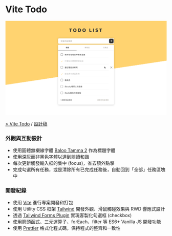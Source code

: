 # Vite Todo

[![Photo](https://raw.githubusercontent.com/rayc2045/vite-todo/master/src/demo.png)](https://vite-todo.netlify.app/)

[> Vite Todo](https://vite-todo.netlify.app/) / [設計稿](https://hexschool.github.io/js-todo/)

### 外觀與互動設計
- 使用圓體無襯線字體 [Baloo Tamma 2](https://fonts.google.com/specimen/Baloo+Tamma+2) 作為標題字體
- 使用深灰而非黑色字體以達到閱讀和諧
- 每次更新觸發輸入框的集中 (focus)，省去額外點擊
- 完成勾選所有任務，或是清除所有已完成任務後，自動回到「全部」任務區塊中

### 開發紀錄
- 使用 [Vite](https://vitejs.dev/) 進行專案開發和打包
- 使用 Utility CSS 框架 [Tailwind](https://tailwindcss.com/) 開發外觀、滑鼠觸碰效果與 RWD 響應式設計
- 透過 [Tailwind Forms Plugin](https://github.com/tailwindlabs/tailwindcss-forms) 實現客製化勾選框 (checkbox)
- 使用箭頭函式、三元運算子、forEach、filter 等 ES6+ Vanilla JS 開發功能
- 使用 [Prettier](https://prettier.io/) 格式化程式碼，保持程式的整齊和一致性

